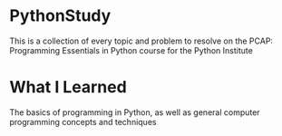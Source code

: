 # PythonStudy
This is a collection of every topic and problem to resolve on the PCAP: Programming Essentials in Python course for the Python Institute

# What I Learned
The basics of programming in Python, as well as general computer programming concepts and techniques
